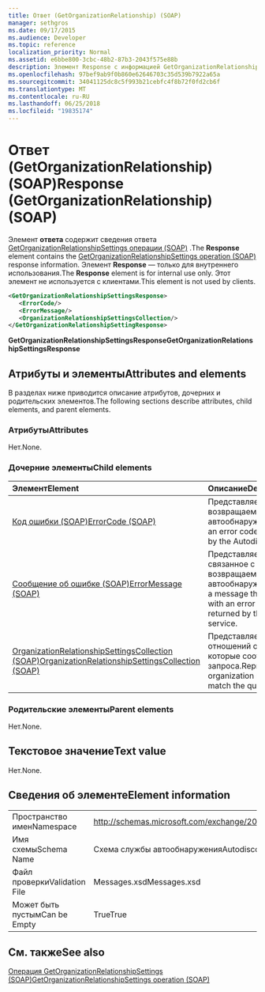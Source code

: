 ```yaml
---
title: Ответ (GetOrganizationRelationship) (SOAP)
manager: sethgros
ms.date: 09/17/2015
ms.audience: Developer
ms.topic: reference
localization_priority: Normal
ms.assetid: e6bbe800-3cbc-48b2-87b3-2043f575e88b
description: Элемент Response с информацией GetOrganizationRelationshipSettings операции (SOAP) ответа. Элемент Response — только для внутреннего использования. Этот элемент не используется с клиентами.
ms.openlocfilehash: 97bef9ab9f0b860e62646703c35d539b7922a65a
ms.sourcegitcommit: 34041125dc8c5f993b21cebfc4f8b72f0fd2cb6f
ms.translationtype: MT
ms.contentlocale: ru-RU
ms.lasthandoff: 06/25/2018
ms.locfileid: "19835174"
---
```

# <a name="response-getorganizationrelationship-soap"></a><span data-ttu-id="1fbed-105">Ответ (GetOrganizationRelationship) (SOAP)</span><span class="sxs-lookup"><span data-stu-id="1fbed-105">Response (GetOrganizationRelationship) (SOAP)</span></span>

<span data-ttu-id="1fbed-106">Элемент **ответа** содержит сведения ответа [GetOrganizationRelationshipSettings операции (SOAP)](getorganizationrelationshipsettings-operation-soap.md) .</span><span class="sxs-lookup"><span data-stu-id="1fbed-106">The **Response** element contains the [GetOrganizationRelationshipSettings operation (SOAP)](getorganizationrelationshipsettings-operation-soap.md) response information.</span></span> <span data-ttu-id="1fbed-107">Элемент **Response** — только для внутреннего использования.</span><span class="sxs-lookup"><span data-stu-id="1fbed-107">The **Response** element is for internal use only.</span></span> <span data-ttu-id="1fbed-108">Этот элемент не используется с клиентами.</span><span class="sxs-lookup"><span data-stu-id="1fbed-108">This element is not used by clients.</span></span> 
  
```XML
<GetOrganizationRelationshipSettingsResponse>
   <ErrorCode/>
   <ErrorMessage/>
   <OrganizationRelationshipSettingsCollection/>
</GetOrganizationRelationshipSettingResponse>
```

 <span data-ttu-id="1fbed-109">**GetOrganizationRelationshipSettingsResponse**</span><span class="sxs-lookup"><span data-stu-id="1fbed-109">**GetOrganizationRelationshipSettingsResponse**</span></span>
## <a name="attributes-and-elements"></a><span data-ttu-id="1fbed-110">Атрибуты и элементы</span><span class="sxs-lookup"><span data-stu-id="1fbed-110">Attributes and elements</span></span>

<span data-ttu-id="1fbed-111">В разделах ниже приводится описание атрибутов, дочерних и родительских элементов.</span><span class="sxs-lookup"><span data-stu-id="1fbed-111">The following sections describe attributes, child elements, and parent elements.</span></span>
  
### <a name="attributes"></a><span data-ttu-id="1fbed-112">Атрибуты</span><span class="sxs-lookup"><span data-stu-id="1fbed-112">Attributes</span></span>

<span data-ttu-id="1fbed-113">Нет.</span><span class="sxs-lookup"><span data-stu-id="1fbed-113">None.</span></span>
  
### <a name="child-elements"></a><span data-ttu-id="1fbed-114">Дочерние элементы</span><span class="sxs-lookup"><span data-stu-id="1fbed-114">Child elements</span></span>

|<span data-ttu-id="1fbed-115">**Элемент**</span><span class="sxs-lookup"><span data-stu-id="1fbed-115">**Element**</span></span>|<span data-ttu-id="1fbed-116">**Описание**</span><span class="sxs-lookup"><span data-stu-id="1fbed-116">**Description**</span></span>|
|:-----|:-----|
|[<span data-ttu-id="1fbed-117">Код ошибки (SOAP)</span><span class="sxs-lookup"><span data-stu-id="1fbed-117">ErrorCode (SOAP)</span></span>](errorcode-soap.md) <br/> |<span data-ttu-id="1fbed-118">Представляет код ошибки, возвращаемые службой автообнаружения.</span><span class="sxs-lookup"><span data-stu-id="1fbed-118">Represents an error code that is returned by the Autodiscover service.</span></span>  <br/> |
|[<span data-ttu-id="1fbed-119">Сообщение об ошибке (SOAP)</span><span class="sxs-lookup"><span data-stu-id="1fbed-119">ErrorMessage (SOAP)</span></span>](errormessage-soap.md) <br/> |<span data-ttu-id="1fbed-120">Представляет сообщение, связанное с кодом ошибки, возвращаемые службой автообнаружения.</span><span class="sxs-lookup"><span data-stu-id="1fbed-120">Represents a message that is associated with an error code that is returned by the Autodiscover service.</span></span>  <br/> |
|[<span data-ttu-id="1fbed-121">OrganizationRelationshipSettingsCollection (SOAP)</span><span class="sxs-lookup"><span data-stu-id="1fbed-121">OrganizationRelationshipSettingsCollection (SOAP)</span></span>](organizationrelationshipsettingscollection-soap.md) <br/> |<span data-ttu-id="1fbed-122">Представляет список отношений организации, которые соответствуют запроса.</span><span class="sxs-lookup"><span data-stu-id="1fbed-122">Represents a list of organization relationships that match the query.</span></span>  <br/> |
   
### <a name="parent-elements"></a><span data-ttu-id="1fbed-123">Родительские элементы</span><span class="sxs-lookup"><span data-stu-id="1fbed-123">Parent elements</span></span>

<span data-ttu-id="1fbed-124">Нет.</span><span class="sxs-lookup"><span data-stu-id="1fbed-124">None.</span></span>
  
## <a name="text-value"></a><span data-ttu-id="1fbed-125">Текстовое значение</span><span class="sxs-lookup"><span data-stu-id="1fbed-125">Text value</span></span>

<span data-ttu-id="1fbed-126">Нет.</span><span class="sxs-lookup"><span data-stu-id="1fbed-126">None.</span></span>
  
## <a name="element-information"></a><span data-ttu-id="1fbed-127">Сведения об элементе</span><span class="sxs-lookup"><span data-stu-id="1fbed-127">Element information</span></span>

|||
|:-----|:-----|
|<span data-ttu-id="1fbed-128">Пространство имен</span><span class="sxs-lookup"><span data-stu-id="1fbed-128">Namespace</span></span>  <br/> |http://schemas.microsoft.com/exchange/2010/Autodiscover  <br/> |
|<span data-ttu-id="1fbed-129">Имя схемы</span><span class="sxs-lookup"><span data-stu-id="1fbed-129">Schema Name</span></span>  <br/> |<span data-ttu-id="1fbed-130">Схема службы автообнаружения</span><span class="sxs-lookup"><span data-stu-id="1fbed-130">Autodiscover schema</span></span>  <br/> |
|<span data-ttu-id="1fbed-131">Файл проверки</span><span class="sxs-lookup"><span data-stu-id="1fbed-131">Validation File</span></span>  <br/> |<span data-ttu-id="1fbed-132">Messages.xsd</span><span class="sxs-lookup"><span data-stu-id="1fbed-132">Messages.xsd</span></span>  <br/> |
|<span data-ttu-id="1fbed-133">Может быть пустым</span><span class="sxs-lookup"><span data-stu-id="1fbed-133">Can be Empty</span></span>  <br/> |<span data-ttu-id="1fbed-134">True</span><span class="sxs-lookup"><span data-stu-id="1fbed-134">True</span></span>  <br/> |
   
## <a name="see-also"></a><span data-ttu-id="1fbed-135">См. также</span><span class="sxs-lookup"><span data-stu-id="1fbed-135">See also</span></span>



[<span data-ttu-id="1fbed-136">Операция GetOrganizationRelationshipSettings (SOAP)</span><span class="sxs-lookup"><span data-stu-id="1fbed-136">GetOrganizationRelationshipSettings operation (SOAP)</span></span>](getorganizationrelationshipsettings-operation-soap.md)

